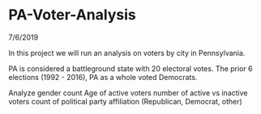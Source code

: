 # PA-Voter-Analysis
7/6/2019

In this project we will run an analysis on voters by city in Pennsylvania. 

PA is considered a battleground state with 20 electoral votes. The prior 6 elections (1992 - 2016), PA as a whole voted Democrats.

Analyze gender count
Age of active voters
number of active vs inactive voters
count of political party affiliation (Republican, Democrat, other)

